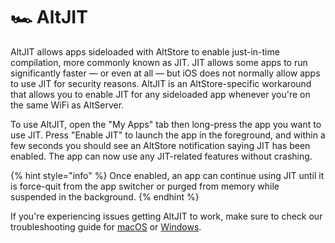 # 🏎 AltJIT

AltJIT allows apps sideloaded with AltStore to enable just-in-time compilation, more commonly known as JIT. JIT allows some apps to run significantly faster — or even at all — but iOS does not normally allow apps to use JIT for security reasons. AltJIT is an AltStore-specific workaround that allows you to enable JIT for any sideloaded app whenever you're on the same WiFi as AltServer.

To use AltJIT, open the "My Apps" tab then long-press the app you want to use JIT. Press "Enable JIT" to launch the app in the foreground, and within a few seconds you should see an AltStore notification saying JIT has been enabled. The app can now use any JIT-related features without crashing.

{% hint style="info" %}
Once enabled, an app can continue using JIT until it is force-quit from the app switcher or purged from memory while suspended in the background.
{% endhint %}

If you're experiencing issues getting AltJIT to work, make sure to check our troubleshooting guide for [macOS](../../getting-started-mac/troubleshooting-macos.md) or [Windows](../../getting-started-windows/how-to-install-altstore-windows.md).